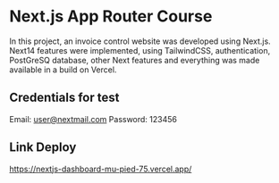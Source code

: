 # Next.js App Router Course
In this project, an invoice control website was developed using Next.js. 
Next14 features were implemented, using TailwindCSS, authentication, PostGreSQ database, other Next features and everything was made available in a build on Vercel.

## Credentials for test
Email: user@nextmail.com
Password: 123456

## Link Deploy
https://nextjs-dashboard-mu-pied-75.vercel.app/